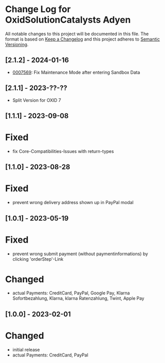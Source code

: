 # Change Log for OxidSolutionCatalysts Adyen

All notable changes to this project will be documented in this file.
The format is based on [Keep a Changelog](http://keepachangelog.com/)
and this project adheres to [Semantic Versioning](http://semver.org/).

## [2.1.2] - 2024-01-16

- [0007569](https://bugs.oxid-esales.com/view.php?id=7569): Fix Maintenance Mode after entering Sandbox Data


## [2.1.1] - 2023-??-??

- Split Version for OXID 7

## [1.1.1] - 2023-09-08

# Fixed
- fix Core-Compatibilities-Issues with return-types

## [1.1.0] - 2023-08-28

# Fixed
- prevent wrong delivery address shown up in PayPal modal

## [1.0.1] - 2023-05-19

# Fixed
- prevent wrong submit payment (without paymentinformations) by clicking 'orderStep'-Link

# Changed
- actual Payments: CreditCard, PayPal, Google Pay, Klarna Sofortbezahlung, Klarna, klarna Ratenzahlung, Twint, Apple Pay

## [1.0.0] - 2023-02-01

# Changed
- initial release
- actual Payments: CreditCard, PayPal
